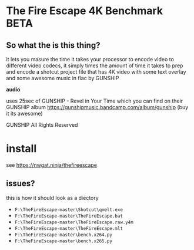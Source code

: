 # The Fire Escape 4K Benchmark BETA

## So what the is this thing?
it lets you masure the time it takes your processor to encode video to different video codecs, it simply times the amount of time it takes to prep and encode a shotcut project file that has 4K video with some text overlay and some awesome music in flac by GUNSHIP

**audio**

uses 25sec of GUNSHIP - Revel in Your Time which you can find on their GUNSHIP album
https://gunshipmusic.bandcamp.com/album/gunship (buy it its awesome)

GUNSHIP All Rights Reserved

# install
see https://nwgat.ninja/thefireescape

## issues?
this is how it should look as a diectory

* `F:\TheFireEscape-master\Shotcut\qmelt.exe`
* `F:\TheFireEscape-master\TheFireEscape.bat`
* `F:\TheFireEscape-master\TheFireEscape.raw.y4m`
* `F:\TheFireEscape-master\TheFireEscape.mlt`
* `F:\TheFireEscape-master\bench.x264.py`
* `F:\TheFireEscape-master\bench.x265.py`
